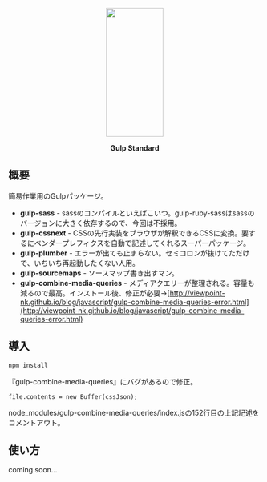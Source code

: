 <p align="center">
  <a href="http://gulpjs.com">
    <img height="257" width="114" src="https://raw.githubusercontent.com/gulpjs/artwork/master/gulp-2x.png">
  </a>
  <p align="center"><b>Gulp Standard</b></p>
</p>

## 概要
簡易作業用のGulpパッケージ。
- **gulp-sass** - sassのコンパイルといえばこいつ。gulp-ruby-sassはsassのバージョンに大きく依存するので、今回は不採用。
- **gulp-cssnext** - CSSの先行実装をブラウザが解釈できるCSSに変換。要するにベンダープレフィクスを自動で記述してくれるスーパーパッケージ。
- **gulp-plumber** - エラーが出ても止まらない。セミコロンが抜けてただけで、いちいち再起動したくない人用。
- **gulp-sourcemaps** - ソースマップ書き出すマン。
- **gulp-combine-media-queries** - メディアクエリーが整理される。容量も減るので最高。インストール後、修正が必要→[http://viewpoint-nk.github.io/blog/javascript/gulp-combine-media-queries-error.html](http://viewpoint-nk.github.io/blog/javascript/gulp-combine-media-queries-error.html)

## 導入

```cmd
npm install
```
『gulp-combine-media-queries』にバグがあるので修正。

```node_modules/gulp-combine-media-queries/index.js:152
file.contents = new Buffer(cssJson);
```
node_modules/gulp-combine-media-queries/index.jsの152行目の上記記述をコメントアウト。

## 使い方

coming soon...